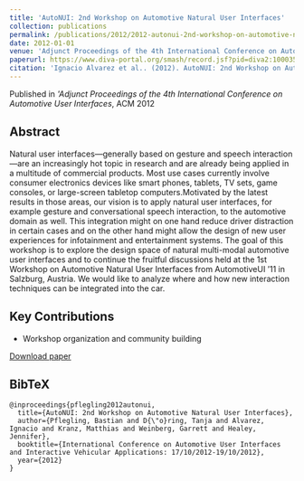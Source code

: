 ```yaml
---
title: 'AutoNUI: 2nd Workshop on Automotive Natural User Interfaces'
collection: publications
permalink: /publications/2012/2012-autonui-2nd-workshop-on-automotive-natural-user-in
date: 2012-01-01
venue: 'Adjunct Proceedings of the 4th International Conference on Automotive User Interfaces'
paperurl: https://www.diva-portal.org/smash/record.jsf?pid=diva2:1000354
citation: 'Ignacio Alvarez et al.. (2012). AutoNUI: 2nd Workshop on Automotive Natural User Interfaces.Adjunct Proceedings of the 4th International Conference on Automotive User Interfaces'
---
```


Published in *'Adjunct Proceedings of the 4th International Conference on Automotive User Interfaces*, ACM 2012

## Abstract

Natural user interfaces—generally based on gesture and speech interaction—are an increasingly hot topic in research and are already being applied in a multitude of commercial products. Most use cases currently involve consumer electronics devices like smart phones, tablets, TV sets, game consoles, or large-screen tabletop computers.Motivated by the latest results in those areas, our vision is to apply natural user interfaces, for example gesture and conversational speech interaction, to the automotive domain as well. This integration might on one hand reduce driver distraction in certain cases and on the other hand might allow the design of new user experiences for infotainment and entertainment systems. The goal of this workshop is to explore the design space of natural multi-modal automotive user interfaces and to continue the fruitful discussions held at the 1st Workshop on Automotive Natural User Interfaces from AutomotiveUI ’11 in Salzburg, Austria. We would like to analyze where and how new interaction techniques can be integrated into the car.

## Key Contributions

* Workshop organization and community building

[Download paper](https://www.diva-portal.org/smash/record.jsf?pid=diva2:1000354)

## BibTeX

```
@inproceedings{pflegling2012autonui,
  title={AutoNUI: 2nd Workshop on Automotive Natural User Interfaces},
  author={Pflegling, Bastian and D{\"o}ring, Tanja and Alvarez, Ignacio and Kranz, Matthias and Weinberg, Garrett and Healey, Jennifer},
  booktitle={International Conference on Automotive User Interfaces and Interactive Vehicular Applications: 17/10/2012-19/10/2012},
  year={2012}
}
```
